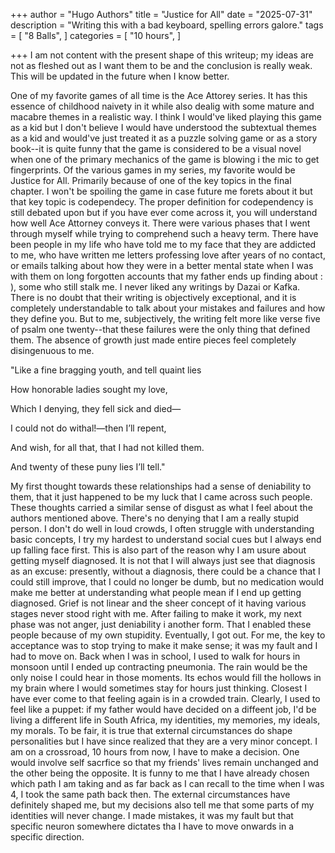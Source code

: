 +++
author = "Hugo Authors"
title = "Justice for All"
date = "2025-07-31"
description = "Writing this with a bad keyboard, spelling errors galore."
tags = [
    "8 Balls",
]
categories = [
    "10 hours",
]

+++
I am not content with the present shape of this writeup; my ideas are not as fleshed out as I want them to be and the conclusion is really weak. This will be updated in the future when I know better.



One of my favorite games of all time is the Ace Attorey series. It has this essence of childhood naivety in it while also dealig with some mature and macabre themes in a realistic way. I think I would've liked playing this game as a kid but I don't believe I would have understood the subtextual themes as a kid and would've just treated it as a puzzle solving game or as a story book--it is quite funny that the game is considered to be a visual novel when one of the primary mechanics of the game is blowing i the mic to get fingerprints. Of the various games in my series, my favorite would be Justice for All. Primarily because of one of the key topics in the final chapter. I won't be spoiling the game in case future me forets about it but that key topic is codependecy. The proper definition for codependency is still debated upon but if you have ever come across it, you will understand how well Ace Attorney conveys it. There were various phases that I went through myself while trying to comprehend such a heavy term. There have been people in my life who have told me to my face that they are addicted to me, who have written me letters professing love after years of no contact, or emails talking about how they were in a better mental state when I was with them on long forgotten accounts that my father ends up finding about : ), some who still stalk me. I never liked any writings by Dazai or Kafka. There is no doubt that their writing is objectively exceptional, and it is completely understandable to talk about your mistakes and failures and how they define you. But to me, subjectively, the writing felt more like verse five of psalm one twenty--that these failures were the only thing that defined them. The absence of growth just made entire pieces feel completely disingenuous to me. 


"Like a fine bragging youth, and tell quaint lies

How honorable ladies sought my love,

Which I denying, they fell sick and died—

I could not do withal!—then I’ll repent,

And wish, for all that, that I had not killed them.

And twenty of these puny lies I’ll tell."

My first thought towards these relationships had a sense of deniability to them, that it just happened to be my luck that I came across such people. These thoughts carried a similar sense of disgust as what I feel about the authors mentioned above. There's no denying that I am a really stupid person. I don't do well in loud crowds, I often struggle with understanding basic concepts, I try my hardest to understand social cues but I always end up falling face first. This is also part of the reason why I am usure about getting myself diagnosed. It is not that I will always just see that diagnosis as an excuse: presently, without a diagnosis, there could be a chance that I could still improve, that I could no longer be dumb, but no medication would make me better at understanding what people mean if I end up getting diagnosed. Grief is not linear and the sheer concept of it having various stages never stood right with me. After failing to make it work, my next phase was not anger, just deniability i another form. That I enabled these people because of my own stupidity. Eventually, I got out. For me, the key to acceptance was to stop trying to make it make sense; it was my fault and I had to move on. Back when I was in school, I used to walk for hours in monsoon until I ended up contracting pneumonia. The rain would be the only noise I could hear in those moments. Its echos would fill the hollows in my brain where I would sometimes stay for hours just thinking. Closest I have ever come to that feeling again is in a crowded train. Clearly, I used to feel like a puppet: if my father would have decided on a diffeent job, I'd be living a different life in South Africa, my identities, my memories, my ideals, my morals. To be fair, it is true that external circumstances do shape personalities but I have since realized that they are a very minor concept. I am on a crossroad, 10 hours from now, I have to make a decision. One would involve self sacrfice so that my friends' lives remain unchanged and the other being the opposite. It is funny to me that I have already chosen which path I am taking and as far back as I can recall to the time when I was 4, I took the same path back then. The external circumstances have definitely shaped me, but my decisions also tell me that some parts of my identities will never change. I made mistakes, it was my fault but that specific neuron somewhere dictates tha I have to move onwards in a specific direction.

